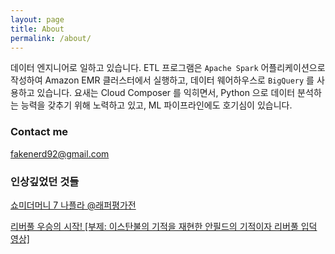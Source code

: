 ```yaml
---
layout: page
title: About
permalink: /about/
---
```


데이터 엔지니어로 일하고 있습니다. ETL 프로그램은 `Apache Spark` 어플리케이션으로 작성하여 Amazon EMR 클러스터에서 실행하고, 데이터 웨어하우스로 `BigQuery` 를 사용하고 있습니다. 요새는 Cloud Composer 를 익히면서, Python 으로 데이터 분석하는 능력을 갖추기 위해 노력하고 있고, ML 파이프라인에도 호기심이 있습니다.

### Contact me

[fakenerd92@gmail.com](mailto:fakenerd92@gmail.com)

### 인상깊었던 것들

[쇼미더머니 7 나플라 @래퍼평가전](https://tv.naver.com/v/3998689)

[리버풀 우승의 시작! [부제: 이스탄불의 기적을 재현한 안필드의 기적이자 리버풀 입덕 영상]](https://www.youtube.com/watch?v=LRdIgwiPH0g)
